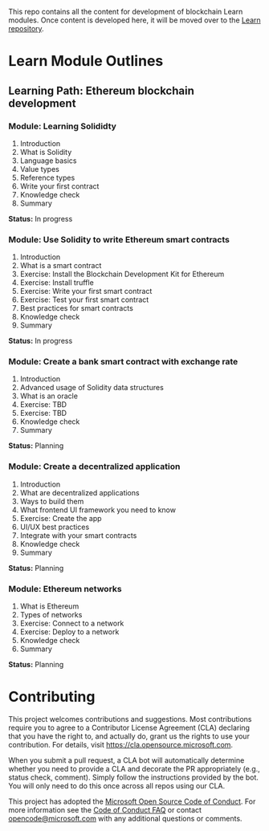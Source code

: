 This repo contains all the content for development of blockchain Learn modules. Once content is developed here, it will be moved over to the [Learn repository](https://github.com/MicrosoftDocs/learn-pr).

# Learn Module Outlines

## Learning Path: Ethereum blockchain development

### Module: Learning Solididty
1. Introduction
2. What is Solidity
3. Language basics
4. Value types
5. Reference types
6. Write your first contract
7. Knowledge check
8. Summary

**Status:** In progress

### Module: Use Solidity to write Ethereum smart contracts
1. Introduction
2. What is a smart contract
3. Exercise: Install the Blockchain Development Kit for Ethereum
4. Exercise: Install truffle
5. Exercise: Write your first smart contract
6. Exercise: Test your first smart contract
7. Best practices for smart contracts
8. Knowledge check
9. Summary

**Status:** In progress

### Module: Create a bank smart contract with exchange rate
1. Introduction
2. Advanced usage of Solidity data structures
3. What is an oracle
4. Exercise: TBD
5. Exercise: TBD
6. Knowledge check
7. Summary

**Status:** Planning

### Module: Create a decentralized application
1. Introduction
2. What are decentralized applications
3. Ways to build them
4. What frontend UI framework you need to know
5. Exercise: Create the app
6. UI/UX best practices
7. Integrate with your smart contracts
8. Knowledge check
9. Summary

**Status:** Planning

### Module: Ethereum networks
1. What is Ethereum
2. Types of networks
3. Exercise: Connect to a network
4. Exercise: Deploy to a network
5. Knowledge check
6. Summary

**Status:** Planning

# Contributing

This project welcomes contributions and suggestions.  Most contributions require you to agree to a
Contributor License Agreement (CLA) declaring that you have the right to, and actually do, grant us
the rights to use your contribution. For details, visit https://cla.opensource.microsoft.com.

When you submit a pull request, a CLA bot will automatically determine whether you need to provide
a CLA and decorate the PR appropriately (e.g., status check, comment). Simply follow the instructions
provided by the bot. You will only need to do this once across all repos using our CLA.

This project has adopted the [Microsoft Open Source Code of Conduct](https://opensource.microsoft.com/codeofconduct/).
For more information see the [Code of Conduct FAQ](https://opensource.microsoft.com/codeofconduct/faq/) or
contact [opencode@microsoft.com](mailto:opencode@microsoft.com) with any additional questions or comments.
